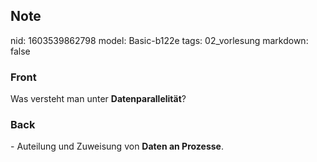 ## Note
nid: 1603539862798
model: Basic-b122e
tags: 02_vorlesung
markdown: false

### Front
<p>Was versteht man unter <b>Datenparallelität</b>?</p>

### Back
<p>- Auteilung und Zuweisung von <b>Daten an Prozesse</b>.
